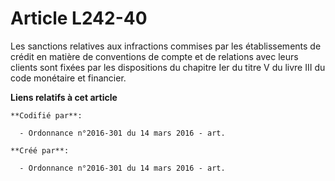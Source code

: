 # Article L242-40

Les sanctions relatives aux infractions commises par les établissements de crédit en matière de conventions de compte et de
relations avec leurs clients sont fixées par les dispositions du chapitre Ier du titre V du livre III du code monétaire et
financier.

**Liens relatifs à cet article**

	**Codifié par**:

	  - Ordonnance n°2016-301 du 14 mars 2016 - art.

	**Créé par**:

	  - Ordonnance n°2016-301 du 14 mars 2016 - art.
